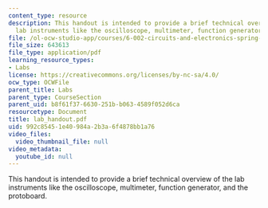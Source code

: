 ```yaml
---
content_type: resource
description: This handout is intended to provide a brief technical overview of the
  lab instruments like the oscilloscope, multimeter, function generator, and the protoboard.
file: /ol-ocw-studio-app/courses/6-002-circuits-and-electronics-spring-2007/992c85451e40984a2b3a6f4878bb1a76_lab_handout.pdf
file_size: 643613
file_type: application/pdf
learning_resource_types:
- Labs
license: https://creativecommons.org/licenses/by-nc-sa/4.0/
ocw_type: OCWFile
parent_title: Labs
parent_type: CourseSection
parent_uid: b8f61f37-6630-251b-b063-4589f052d6ca
resourcetype: Document
title: lab_handout.pdf
uid: 992c8545-1e40-984a-2b3a-6f4878bb1a76
video_files:
  video_thumbnail_file: null
video_metadata:
  youtube_id: null
---
```

This handout is intended to provide a brief technical overview of the lab instruments like the oscilloscope, multimeter, function generator, and the protoboard.